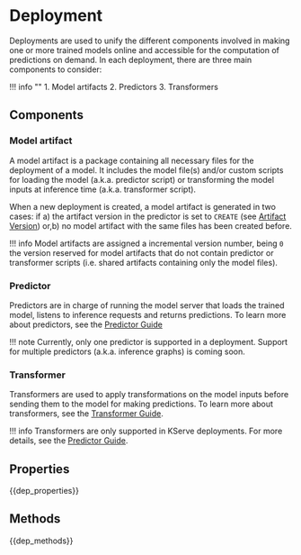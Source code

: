 # Deployment

Deployments are used to unify the different components involved in making one or more trained models online and accessible for the computation of predictions on demand. In each deployment, there are three main components to consider:

!!! info ""
    1. Model artifacts
    2. Predictors
    3. Transformers

## Components

### Model artifact

A model artifact is a package containing all necessary files for the deployment of a model. It includes the model file(s) and/or custom scripts for loading the model (a.k.a. predictor script) or transforming the model inputs at inference time (a.k.a. transformer script).

When a new deployment is created, a model artifact is generated in two cases: if a) the artifact version in the predictor is set to `CREATE` (see [Artifact Version](../predictor_api/#artifact_version)) or,b) no model artifact with the same files has been created before.

!!! info
    Model artifacts are assigned a incremental version number, being `0` the version reserved for model artifacts that do not contain predictor or transformer scripts (i.e. shared artifacts containing only the model files).

### Predictor

Predictors are in charge of running the model server that loads the trained model, listens to inference requests and returns predictions. To learn more about predictors, see the [Predictor Guide](predictor.md)

!!! note
    Currently, only one predictor is supported in a deployment. Support for multiple predictors (a.k.a. inference graphs) is coming soon.

### Transformer

Transformers are used to apply transformations on the model inputs before sending them to the model for making predictions. To learn more about transformers, see the [Transformer Guide](transformer.md).

!!! info
    Transformers are only supported in KServe deployments. For more details, see the [Predictor Guide](predictor.md).

## Properties

{{dep_properties}}

## Methods

{{dep_methods}}
